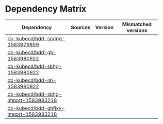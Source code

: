 # Dependency Matrix

Dependency | Sources | Version | Mismatched versions
---------- | ------- | ------- | -------------------
[cb-kubecd/bdd-spring-1583979859](https://github.com/cb-kubecd/bdd-spring-1583979859.git) |  | []() | 
[cb-kubecd/bdd-gh-1583980922](https://github.com/cb-kubecd/bdd-gh-1583980922.git) |  | []() | 
[cb-kubecd/bdd-sbhg-1583980922](https://github.com/cb-kubecd/bdd-sbhg-1583980922.git) |  | []() | 
[cb-kubecd/bdd-nh-1583980922](https://github.com/cb-kubecd/bdd-nh-1583980922.git) |  | []() | 
[cb-kubecd/bdd-sbhg-import-1583983218](https://github.com/cb-kubecd/bdd-sbhg-import-1583983218.git) |  | []() | 
[cb-kubecd/bdd-ghfjxy-import-1583983218](https://github.com/cb-kubecd/bdd-ghfjxy-import-1583983218.git) |  | []() | 
